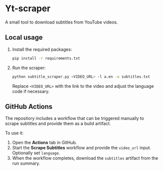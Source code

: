 # Yt-scraper

A small tool to download subtitles from YouTube videos.

## Local usage

1. Install the required packages:
   ```bash
   pip install -r requirements.txt
   ```
2. Run the scraper:
   ```bash
   python subtitle_scraper.py <VIDEO_URL> -l a.en -o subtitles.txt
   ```
   Replace `<VIDEO_URL>` with the link to the video and adjust the language code if necessary.

## GitHub Actions

The repository includes a workflow that can be triggered manually to scrape subtitles and provide them as a build artifact.

To use it:

1. Open the **Actions** tab in GitHub.
2. Start the **Scrape Subtitles** workflow and provide the `video_url` input. Optionally set `language`.
3. When the workflow completes, download the `subtitles` artifact from the run summary.
